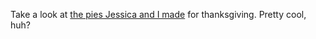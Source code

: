 Take a look at <a href="http://students.washington.edu/bribera/pie.html">the pies Jessica and I made</a> for thanksgiving.  Pretty cool, huh?
